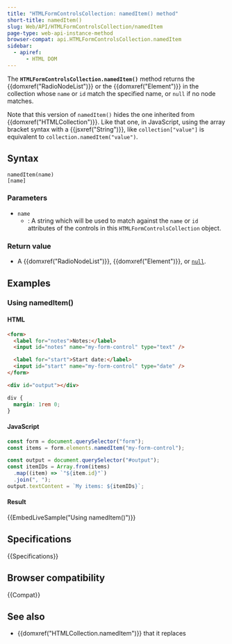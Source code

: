 ```yaml
---
title: "HTMLFormControlsCollection: namedItem() method"
short-title: namedItem()
slug: Web/API/HTMLFormControlsCollection/namedItem
page-type: web-api-instance-method
browser-compat: api.HTMLFormControlsCollection.namedItem
sidebar:
  - apiref:
      - HTML DOM
---
```


The **`HTMLFormControlsCollection.namedItem()`** method returns
the {{domxref("RadioNodeList")}} or the {{domxref("Element")}} in the collection whose
`name` or `id` match the specified name, or `null` if
no node matches.

Note that this version of `namedItem()` hides the one inherited from
{{domxref("HTMLCollection")}}. Like that one, in JavaScript, using the array bracket
syntax with a {{jsxref("String")}}, like `collection["value"]` is
equivalent to `collection.namedItem("value")`.

## Syntax

```js-nolint
namedItem(name)
[name]
```

### Parameters

- `name`
  - : A string which will be used to match against the `name` or `id` attributes of the controls in this `HTMLFormControlsCollection` object.

### Return value

- A {{domxref("RadioNodeList")}}, {{domxref("Element")}}, or [`null`](/en-US/docs/Web/JavaScript/Reference/Operators/null).

## Examples

### Using namedItem()

#### HTML

```html
<form>
  <label for="notes">Notes:</label>
  <input id="notes" name="my-form-control" type="text" />

  <label for="start">Start date:</label>
  <input id="start" name="my-form-control" type="date" />
</form>

<div id="output"></div>
```

```css hidden
div {
  margin: 1rem 0;
}
```

#### JavaScript

```js
const form = document.querySelector("form");
const items = form.elements.namedItem("my-form-control");

const output = document.querySelector("#output");
const itemIDs = Array.from(items)
  .map((item) => `"${item.id}"`)
  .join(", ");
output.textContent = `My items: ${itemIDs}`;
```

#### Result

{{EmbedLiveSample("Using namedItem()")}}

## Specifications

{{Specifications}}

## Browser compatibility

{{Compat}}

## See also

- {{domxref("HTMLCollection.namedItem")}} that it replaces
